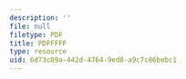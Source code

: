 ```yaml
---
description: ''
file: null
filetype: PDF
title: PDFFFFF
type: resource
uid: 6d73c89a-442d-4764-9ed8-a9c7c86bebc1
---
```

